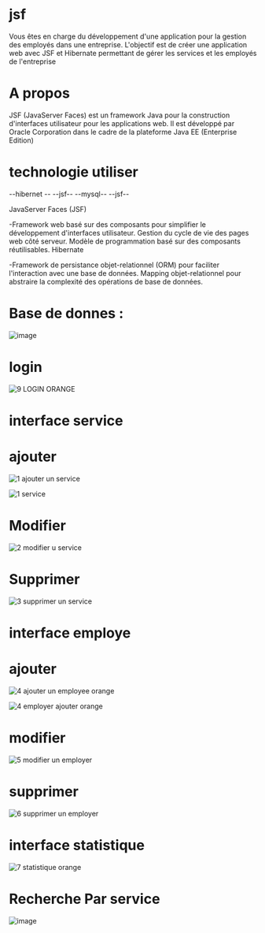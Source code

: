# jsf
 Vous êtes en charge du développement d'une application pour la gestion 
des employés dans une entreprise. L'objectif est de créer une application web avec JSF 
et Hibernate permettant de gérer les services et les employés de l'entreprise
# A propos
JSF (JavaServer Faces) est un framework Java pour la construction d'interfaces utilisateur pour les applications web. 
Il est développé par Oracle Corporation dans le cadre de la plateforme Java EE (Enterprise Edition)
# technologie utiliser 
--hibernet --
--jsf--
--mysql--
--jsf--


JavaServer Faces (JSF)

-Framework web basé sur des composants pour simplifier le développement d'interfaces utilisateur.
Gestion du cycle de vie des pages web côté serveur.
Modèle de programmation basé sur des composants réutilisables.
Hibernate

-Framework de persistance objet-relationnel (ORM) pour faciliter l'interaction avec une base de données.
Mapping objet-relationnel pour abstraire la complexité des opérations de base de données.

# Base de donnes :
![image](https://github.com/simo-laaouibi/jsf/assets/148088062/0b8dda0a-374d-4828-a9c8-5f85f91b94ce)

# login 
![9 LOGIN ORANGE](https://github.com/simo-laaouibi/jsf/assets/148088062/18c8b4f5-2694-4c38-8473-ead2856fd5bb)

# interface service 
# ajouter 
![1 ajouter un service](https://github.com/simo-laaouibi/jsf/assets/148088062/e2ced4bd-d952-4141-819f-f5b02ef2fc57)

![1 service](https://github.com/simo-laaouibi/jsf/assets/148088062/2ac8fbc0-a5be-4e64-8953-ea0340f8f58f)

# Modifier 
![2 modifier u service](https://github.com/simo-laaouibi/jsf/assets/148088062/49ab7c06-372f-4790-bc67-1c29156db01a)

# Supprimer

![3 supprimer un service ](https://github.com/simo-laaouibi/jsf/assets/148088062/0f853121-20e7-4a7d-9261-e123228c75de)

# interface employe
# ajouter 
![4 ajouter un employee orange](https://github.com/simo-laaouibi/jsf/assets/148088062/ccff0acb-bdc6-4226-bece-3847c4bdc166)

![4 employer ajouter orange ](https://github.com/simo-laaouibi/jsf/assets/148088062/ee10246f-1bd9-4162-beb9-c4508f70f6f4)

# modifier 
![5 modifier un employer](https://github.com/simo-laaouibi/jsf/assets/148088062/9ae31069-53b1-49db-8320-b4df485cec7c)

# supprimer 
![6 supprimer un employer](https://github.com/simo-laaouibi/jsf/assets/148088062/823377cc-9b83-4a55-97ed-3155fb74334f)

# interface statistique 
![7 statistique orange ](https://github.com/simo-laaouibi/jsf/assets/148088062/2dad9ebe-59ff-4bfc-a546-0c127717d4c2)

# Recherche Par service 
![image](https://github.com/simo-laaouibi/jsf/assets/148088062/63e1c800-83e5-437f-8021-8c0a4e9968a9)






